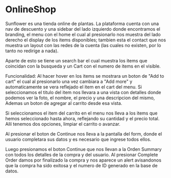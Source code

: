 # OnlineShop
Sunflower es una tienda online de plantas.
La plataforma cuenta con una nav de descuento y una sidebar del lado izquierdo donde encontramos el branding, el menu con el home el cual al presionarlo nos muestra del lado derecho el display de los items disponibles; tambien esta el contact que nos muestra un layout con las redes de la cuenta (las cuales no existen, por lo tanto no redirige a nada). 

Aparte de esto se tiene un search bar el cual muestra los items que coincidan con la busqueda y un Cart con el numero de items en el visible.

Funcionalidad:
Al hacer hover en los items se mostrara un boton de "Add to cart" el cual al presionarlo una vez cambiara a "Add more" y automaticamente se vera reflejado el item en el cart del menu.
Si seleccionamos el titulo del item nos llevara a una vista con detalles donde podemos ver la foto,  el nombre, el precio y una descripcion del mismo, Ademas un boton de agregar al carrito desde esa vista.

Si seleccionamos el item del carrito en el menu nos lleva a los items que hemos seleccionado hasta ahora, reflejando su cantidad y el precio total. Allí tenemos dos opciones, limpiar el carrito o avanzar.

Al presionar el boton de Continue nos lleva a la pantalla del form, donde el usuario completara sus datos y es necesario que ingrese todos ellos. 

Luego presionamos el boton Continue que nos llevan a la Orden Summary con todos los detalles de la compra y del usuario. Al presionar Complete Order damos por finalizado la compra y nos aparece un alert avisandonos que la compra ha sido exitosa y el numero de ID generado en la base de datos.
